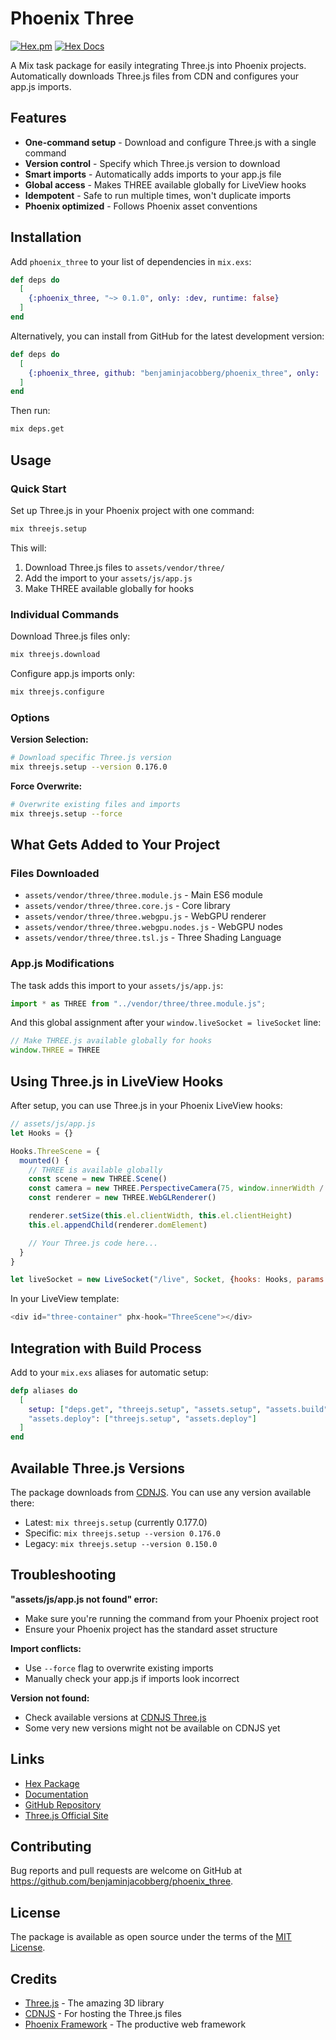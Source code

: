 # Phoenix Three

[![Hex.pm](https://img.shields.io/hexpm/v/phoenix_three.svg)](https://hex.pm/packages/phoenix_three)
[![Hex Docs](https://img.shields.io/badge/hex-docs-lightgreen.svg)](https://hexdocs.pm/phoenix_three/)

A Mix task package for easily integrating Three.js into Phoenix projects. Automatically downloads Three.js files from CDN and configures your app.js imports.

## Features

- **One-command setup** - Download and configure Three.js with a single command
- **Version control** - Specify which Three.js version to download
- **Smart imports** - Automatically adds imports to your app.js file
- **Global access** - Makes THREE available globally for LiveView hooks
- **Idempotent** - Safe to run multiple times, won't duplicate imports
- **Phoenix optimized** - Follows Phoenix asset conventions

## Installation

Add `phoenix_three` to your list of dependencies in `mix.exs`:

```elixir
def deps do
  [
    {:phoenix_three, "~> 0.1.0", only: :dev, runtime: false}
  ]
end
```

Alternatively, you can install from GitHub for the latest development version:

```elixir
def deps do
  [
    {:phoenix_three, github: "benjaminjacobberg/phoenix_three", only: :dev, runtime: false}
  ]
end
```

Then run:

```bash
mix deps.get
```

## Usage

### Quick Start

Set up Three.js in your Phoenix project with one command:

```bash
mix threejs.setup
```

This will:
1. Download Three.js files to `assets/vendor/three/`
2. Add the import to your `assets/js/app.js`
3. Make THREE available globally for hooks

### Individual Commands

Download Three.js files only:
```bash
mix threejs.download
```

Configure app.js imports only:
```bash
mix threejs.configure
```

### Options

**Version Selection:**
```bash
# Download specific Three.js version
mix threejs.setup --version 0.176.0
```

**Force Overwrite:**
```bash
# Overwrite existing files and imports
mix threejs.setup --force
```

## What Gets Added to Your Project

### Files Downloaded
- `assets/vendor/three/three.module.js` - Main ES6 module
- `assets/vendor/three/three.core.js` - Core library
- `assets/vendor/three/three.webgpu.js` - WebGPU renderer
- `assets/vendor/three/three.webgpu.nodes.js` - WebGPU nodes
- `assets/vendor/three/three.tsl.js` - Three Shading Language

### App.js Modifications

The task adds this import to your `assets/js/app.js`:
```javascript
import * as THREE from "../vendor/three/three.module.js";
```

And this global assignment after your `window.liveSocket = liveSocket` line:
```javascript
// Make THREE.js available globally for hooks
window.THREE = THREE
```

## Using Three.js in LiveView Hooks

After setup, you can use Three.js in your Phoenix LiveView hooks:

```javascript
// assets/js/app.js
let Hooks = {}

Hooks.ThreeScene = {
  mounted() {
    // THREE is available globally
    const scene = new THREE.Scene()
    const camera = new THREE.PerspectiveCamera(75, window.innerWidth / window.innerHeight, 0.1, 1000)
    const renderer = new THREE.WebGLRenderer()

    renderer.setSize(this.el.clientWidth, this.el.clientHeight)
    this.el.appendChild(renderer.domElement)

    // Your Three.js code here...
  }
}

let liveSocket = new LiveSocket("/live", Socket, {hooks: Hooks, params: {_csrf_token: csrfToken}})
```

In your LiveView template:
```elixir
<div id="three-container" phx-hook="ThreeScene"></div>
```

## Integration with Build Process

Add to your `mix.exs` aliases for automatic setup:

```elixir
defp aliases do
  [
    setup: ["deps.get", "threejs.setup", "assets.setup", "assets.build"],
    "assets.deploy": ["threejs.setup", "assets.deploy"]
  ]
end
```

## Available Three.js Versions

The package downloads from [CDNJS](https://cdnjs.com/libraries/three.js). You can use any version available there:

- Latest: `mix threejs.setup` (currently 0.177.0)
- Specific: `mix threejs.setup --version 0.176.0`
- Legacy: `mix threejs.setup --version 0.150.0`

## Troubleshooting

**"assets/js/app.js not found" error:**
- Make sure you're running the command from your Phoenix project root
- Ensure your Phoenix project has the standard asset structure

**Import conflicts:**
- Use `--force` flag to overwrite existing imports
- Manually check your app.js if imports look incorrect

**Version not found:**
- Check available versions at [CDNJS Three.js](https://cdnjs.com/libraries/three.js)
- Some very new versions might not be available on CDNJS yet

## Links

- [Hex Package](https://hex.pm/packages/phoenix_three)
- [Documentation](https://hexdocs.pm/phoenix_three/)
- [GitHub Repository](https://github.com/benjaminjacobberg/phoenix_three)
- [Three.js Official Site](https://threejs.org)

## Contributing

Bug reports and pull requests are welcome on GitHub at https://github.com/benjaminjacobberg/phoenix_three.

## License

The package is available as open source under the terms of the [MIT License](https://opensource.org/licenses/MIT).

## Credits

- [Three.js](https://threejs.org) - The amazing 3D library
- [CDNJS](https://cdnjs.com) - For hosting the Three.js files
- [Phoenix Framework](https://phoenixframework.org) - The productive web framework
